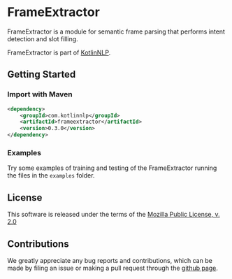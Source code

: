 # FrameExtractor

FrameExtractor is a module for semantic frame parsing  that performs intent detection and slot filling.

FrameExtractor is part of [KotlinNLP](http://kotlinnlp.com/ "KotlinNLP").


## Getting Started

### Import with Maven

```xml
<dependency>
    <groupId>com.kotlinnlp</groupId>
    <artifactId>frameextractor</artifactId>
    <version>0.3.0</version>
</dependency>
```

### Examples

Try some examples of training and testing of the FrameExtractor running the files in the `examples` folder.


## License

This software is released under the terms of the 
[Mozilla Public License, v. 2.0](https://mozilla.org/MPL/2.0/ "Mozilla Public License, v. 2.0")


## Contributions

We greatly appreciate any bug reports and contributions, which can be made by filing an issue or making a pull 
request through the [github page](https://github.com/KotlinNLP/FrameExtractor "FrameExtractor on GitHub").
